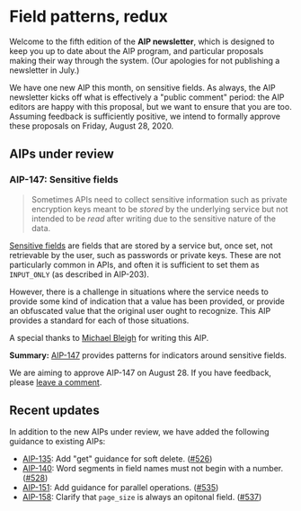 # Field patterns, redux

Welcome to the fifth edition of the **AIP newsletter**, which is designed to
keep you up to date about the AIP program, and particular proposals making
their way through the system. (Our apologies for not publishing a newsletter in
July.)

We have one new AIP this month, on sensitive fields. As always, the AIP
newsletter kicks off what is effectively a "public comment" period: the AIP
editors are happy with this proposal, but we want to ensure that you are too.
Assuming feedback is sufficiently positive, we intend to formally approve these
proposals on Friday, August 28, 2020.

## AIPs under review

### AIP-147: Sensitive fields

> Sometimes APIs need to collect sensitive information such as private
> encryption keys meant to be _stored_ by the underlying service but not
> intended to be _read_ after writing due to the sensitive nature of the data.

[Sensitive fields][aip-147] are fields that are stored by a service but, once
set, not retrievable by the user, such as passwords or private keys. These are
not particularly common in APIs, and often it is sufficient to set them as
`INPUT_ONLY` (as described in AIP-203).

However, there is a challenge in situations where the service needs to provide
some kind of indication that a value has been provided, or provide an
obfuscated value that the original user ought to recognize. This AIP provides a
standard for each of those situations.

A special thanks to [Michael Bleigh][] for writing this AIP.

**Summary:** [AIP-147][] provides patterns for indicators around sensitive
fields.

We are aiming to approve AIP-147 on August 28. If you have feedback, please
[leave a comment](https://github.com/aip-dev/aip.dev/pull/XYZ).

[michael bleigh]: https://github.com/mbleigh
[aip-147]: ../147

## Recent updates

In addition to the new AIPs under review, we have added the following guidance
to existing AIPs:

- [AIP-135](../135): Add "get" guidance for soft delete.
  ([#526](https://github.com/aip-dev/aip.dev/pull/526))
- [AIP-140](../140): Word segments in field names must not begin with a number.
  ([#528](https://github.com/aip-dev/aip.dev/pull/528))
- [AIP-151](../151): Add guidance for parallel operations.
  ([#535](https://github.com/aip-dev/aip.dev/pull/535))
- [AIP-158](../158): Clarify that `page_size` is always an opitonal field.
  ([#537](https://github.com/aip-dev/aip.dev/pull/537))
